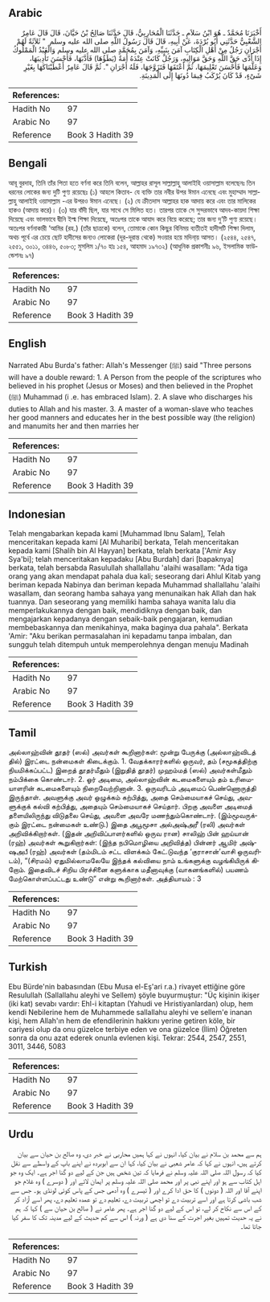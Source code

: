 ## Arabic


<div dir="rtl" lang="ar" style={{fontSize:'larger',backgroundColor:'#f8f9fa',padding:20}}>
أَخْبَرَنَا مُحَمَّدٌ ـ هُوَ ابْنُ سَلاَمٍ ـ حَدَّثَنَا الْمُحَارِبِيُّ، قَالَ حَدَّثَنَا صَالِحُ بْنُ حَيَّانَ، قَالَ قَالَ عَامِرٌ الشَّعْبِيُّ حَدَّثَنِي أَبُو بُرْدَةَ، عَنْ أَبِيهِ، قَالَ قَالَ رَسُولُ اللَّهِ صلى الله عليه وسلم ‏ "‏ ثَلاَثَةٌ لَهُمْ أَجْرَانِ رَجُلٌ مِنْ أَهْلِ الْكِتَابِ آمَنَ بِنَبِيِّهِ، وَآمَنَ بِمُحَمَّدٍ صلى الله عليه وسلم وَالْعَبْدُ الْمَمْلُوكُ إِذَا أَدَّى حَقَّ اللَّهِ وَحَقَّ مَوَالِيهِ، وَرَجُلٌ كَانَتْ عِنْدَهُ أَمَةٌ ‏(‏يَطَؤُهَا‏)‏ فَأَدَّبَهَا، فَأَحْسَنَ تَأْدِيبَهَا، وَعَلَّمَهَا فَأَحْسَنَ تَعْلِيمَهَا، ثُمَّ أَعْتَقَهَا فَتَزَوَّجَهَا، فَلَهُ أَجْرَانِ ‏"‏‏.‏ ثُمَّ قَالَ عَامِرٌ أَعْطَيْنَاكَهَا بِغَيْرِ شَىْءٍ، قَدْ كَانَ يُرْكَبُ فِيمَا دُونَهَا إِلَى الْمَدِينَةِ‏.‏
</div>
<div style={{backgroundColor:'#f8f9fa',padding:20, marginBottom: 10}}><table> <thead> <tr> <th>References:</th> <th></th> </tr> </thead> <tbody><tr><td>Hadith No</td><td>97</td></tr><tr><td>Arabic No</td><td>97</td></tr><tr><td>Reference</td><td>Book 3 Hadith 39</td></tr></tbody></table></div>

## Bengali


<div dir="ltr" lang="bn" style={{fontSize:'larger',backgroundColor:'#f8f9fa',padding:20}}>
আবূ বুরদাহ, তিনি তাঁর পিতা হতে বর্ণনা করে তিনি বলেন, আল্লাহর রাসূল সাল্লাল্লাহু আলাইহি ওয়াসাল্লাম বলেছেনঃ তিন ধরনের লোকের জন্য দুটি পুণ্য রয়েছেঃ (১) আহলে কিতাব- যে ব্যক্তি তার নবীর উপর ঈমান এনেছে এবং মুহাম্মাদ সাল্লাল্লাহু আলাইহি ওয়াসাল্লাম -এর উপরও ঈমান এনেছে। (২) যে ক্রীতদাস আল্লাহর হাক আদায় করে এবং তার মালিকের হাকও (আদায় করে)। (৩) যার বাঁদী ছিল, যার সাথে সে মিলিত হত। তারপর তাকে সে সুন্দরভাবে আদব-কায়দা শিক্ষা দিয়েছে এবং ভালভাবে দ্বীনি ইল্ম শিক্ষা দিয়েছে, অতঃপর তাকে আযাদ করে বিয়ে করেছে; তার জন্য দু’টি পুণ্য রয়েছে। অতঃপর বর্ণনাকারী ‘আমির (রহ.) (তাঁর ছাত্রকে) বলেন, তোমাকে কোন কিছুর বিনিময় ব্যতীতই হাদীসটি শিক্ষা দিলাম, অথচ পূর্বে এর চেয়ে ছোট হাদীসের জন্যও লোকেরা (দূর-দূরান্ত থেকে) সওয়ার হয়ে মদিনা্য় আসত। (২৫৪৪, ২৫৪৭, ২৫৫১, ৩০১১, ৩৪৪৬, ৫০৮৩; মুসলিম ১/৭০ হাঃ ১৫৪, আহমাদ ১৯৭৩২) (আধুনিক প্রকাশনীঃ ৯৬, ইসলামিক ফাউন্ডেশনঃ ৯৭)
</div>
<div style={{backgroundColor:'#f8f9fa',padding:20, marginBottom: 10}}><table> <thead> <tr> <th>References:</th> <th></th> </tr> </thead> <tbody><tr><td>Hadith No</td><td>97</td></tr><tr><td>Arabic No</td><td>97</td></tr><tr><td>Reference</td><td>Book 3 Hadith 39</td></tr></tbody></table></div>

## English


<div dir="ltr" lang="en" style={{fontSize:'larger',backgroundColor:'#f8f9fa',padding:20}}>
Narrated Abu Burda's father: Allah's Messenger (ﷺ) said "Three persons will have a double reward: 1. A Person from the people of the scriptures who believed in his prophet (Jesus or Moses) and then believed in the Prophet (ﷺ) Muhammad (i .e. has embraced Islam). 2. A slave who discharges his duties to Allah and his master. 3. A master of a woman-slave who teaches her good manners and educates her in the best possible way (the religion) and manumits her and then marries her
</div>
<div style={{backgroundColor:'#f8f9fa',padding:20, marginBottom: 10}}><table> <thead> <tr> <th>References:</th> <th></th> </tr> </thead> <tbody><tr><td>Hadith No</td><td>97</td></tr><tr><td>Arabic No</td><td>97</td></tr><tr><td>Reference</td><td>Book 3 Hadith 39</td></tr></tbody></table></div>

## Indonesian


<div dir="ltr" lang="id" style={{fontSize:'larger',backgroundColor:'#f8f9fa',padding:20}}>
Telah mengabarkan kepada kami [Muhammad Ibnu Salam], Telah menceritakan kepada kami [Al Muharibi] berkata, Telah menceritakan kepada kami [Shalih bin Al Hayyan] berkata, telah berkata ['Amir Asy Sya'bi]; telah menceritakan kepadaku [Abu Burdah] dari [bapaknya] berkata, telah bersabda Rasulullah shallallahu 'alaihi wasallam: "Ada tiga orang yang akan mendapat pahala dua kali; seseorang dari Ahlul Kitab yang beriman kepada Nabinya dan beriman kepada Muhammad shallallahu 'alaihi wasallam, dan seorang hamba sahaya yang menunaikan hak Allah dan hak tuannya. Dan seseorang yang memiliki hamba sahaya wanita lalu dia memperlakukannya dengan baik, mendidiknya dengan baik, dan mengajarkan kepadanya dengan sebaik-baik pengajaran, kemudian membebaskannya dan menikahinya, maka baginya dua pahala". Berkata 'Amir: "Aku berikan permasalahan ini kepadamu tanpa imbalan, dan sungguh telah ditempuh untuk memperolehnya dengan menuju Madinah
</div>
<div style={{backgroundColor:'#f8f9fa',padding:20, marginBottom: 10}}><table> <thead> <tr> <th>References:</th> <th></th> </tr> </thead> <tbody><tr><td>Hadith No</td><td>97</td></tr><tr><td>Arabic No</td><td>97</td></tr><tr><td>Reference</td><td>Book 3 Hadith 39</td></tr></tbody></table></div>

## Tamil


<div dir="ltr" lang="ta" style={{fontSize:'larger',backgroundColor:'#f8f9fa',padding:20}}>
அல்லாஹ்வின் தூதர் (ஸல்) அவர்கள் கூறினார்கள்: மூன்று பேருக்கு (அல்லாஹ்விடத் தில்) இரட்டை நன்மைகள் கிடைக்கும். 1. வேதக்காரர்களில் ஒருவர், தம் (சமூகத்திற்கு நியமிக்கப்பட்ட) இறைத் தூதர்மீதும் (இறுதித் தூதர்) முஹம்மத் (ஸல்) அவர்கள்மீதும் நம்பிக்கை கொண்டார். 2. ஓர் அடிமை, அல்லாஹ்வின் கடமைகளையும் தம் உரிமையாளரின் கடமைகளையும் நிறைவேற்றினான். 3. ஒருவரிடம் அடிமைப் பெண்ணொருத்தி இருந்தாள். அவளுக்கு அவர் ஒழுக்கம் கற்பித்து, அதை செம்மையாகச் செய்து, அவளுக்குக் கல்வி கற்பித்து, அதையும் செம்மையாகச் செய்தார். பிறகு அவளை அடிமைத் தளையிலிருந்து விடுதலை செய்து, அவளை அவரே மணந்தும்கொண்டார். (இம்மூவருக்கும் இரட்டை நன்மைகள் உண்டு.) இதை அபூமூசா அல்அஷ்அரீ (ரலி) அவர்கள் அறிவிக்கிறார்கள். (இதன் அறிவிப்பாளர்களில் ஒருவ ரான) சாலிஹ் பின் ஹய்யான் (ரஹ்) அவர்கள் கூறுகிறார்கள்: (இந்த நபிமொழியை அறிவித்த) பின்னர் ஆமிர் அஷ்ஷஅபீ (ரஹ்) அவர்கள் (தம்மிடம் சட்ட விளக்கம் கேட்.டுவந்த ‘குராசான்’வாசி ஒருவரிடம்), “(சிரமம்) ஏதுமில்லாமலேயே இந்தக் கல்வியை நாம் உங்களுக்கு வழங்கியிருக் கிறோம். இதைவிடச் சிறிய பிரச்சினை களுக்காக மதீனாவுக்கு (வாகனங்களில்) பயணம் மேற்கொள்ளப்பட்டது உண்டு” என்று கூறினார்கள். அத்தியாயம் : 3
</div>
<div style={{backgroundColor:'#f8f9fa',padding:20, marginBottom: 10}}><table> <thead> <tr> <th>References:</th> <th></th> </tr> </thead> <tbody><tr><td>Hadith No</td><td>97</td></tr><tr><td>Arabic No</td><td>97</td></tr><tr><td>Reference</td><td>Book 3 Hadith 39</td></tr></tbody></table></div>

## Turkish


<div dir="ltr" lang="tr" style={{fontSize:'larger',backgroundColor:'#f8f9fa',padding:20}}>
Ebu Bürde'nin babasından (Ebu Musa el-Eş'ari r.a.) rivayet ettiğine göre Resulullah (Sallallahu aleyhi ve Sellem) şöyle buyurmuştur: "Üç kişinin ikişer (iki kat) sevabı vardır: Ehl-i kitaptan (Yahudi ve Hıristiyanlardan) olup, hem kendi Nebilerine hem de Muhammede sallallahu aleyhi ve sellem'e inanan kişi, hem Allah'ın hem de efendilerinin hakkını yerine getiren köle, bir cariyesi olup da onu güzelce terbiye eden ve ona güzelce (İlim) Öğreten sonra da onu azat ederek onunla evlenen kişi. Tekrar: 2544, 2547, 2551, 3011, 3446, 5083
</div>
<div style={{backgroundColor:'#f8f9fa',padding:20, marginBottom: 10}}><table> <thead> <tr> <th>References:</th> <th></th> </tr> </thead> <tbody><tr><td>Hadith No</td><td>97</td></tr><tr><td>Arabic No</td><td>97</td></tr><tr><td>Reference</td><td>Book 3 Hadith 39</td></tr></tbody></table></div>

## Urdu


<div dir="rtl" lang="ur" style={{fontSize:'larger',backgroundColor:'#f8f9fa',padding:20}}>
ہم سے محمد بن سلام نے بیان کیا، انہوں نے کہا ہمیں محاربی نے خبر دی، وہ صالح بن حیان سے بیان کرتے ہیں، انہوں نے کہا کہ عامر شعبی نے بیان کیا، کہا ان سے ابوبردہ نے اپنے باپ کے واسطے سے نقل کیا کہ رسول اللہ صلی اللہ علیہ وسلم نے فرمایا کہ تین شخص ہیں جن کے لیے دو گنا اجر ہے۔ ایک وہ جو اہل کتاب سے ہو اور اپنے نبی پر اور محمد صلی اللہ علیہ وسلم پر ایمان لائے اور ( دوسرے ) وہ غلام جو اپنے آقا اور اللہ ( دونوں ) کا حق ادا کرے اور ( تیسرے ) وہ آدمی جس کے پاس کوئی لونڈی ہو۔ جس سے شب باشی کرتا ہے اور اسے تربیت دے تو اچھی تربیت دے، تعلیم دے تو عمدہ تعلیم دے، پھر اسے آزاد کر کے اس سے نکاح کر لے، تو اس کے لیے دو گنا اجر ہے۔ پھر عامر نے ( صالح بن حیان سے ) کہا کہ ہم نے یہ حدیث تمہیں بغیر اجرت کے سنا دی ہے ( ورنہ ) اس سے کم حدیث کے لیے مدینہ تک کا سفر کیا جاتا تھا۔
</div>
<div style={{backgroundColor:'#f8f9fa',padding:20, marginBottom: 10}}><table> <thead> <tr> <th>References:</th> <th></th> </tr> </thead> <tbody><tr><td>Hadith No</td><td>97</td></tr><tr><td>Arabic No</td><td>97</td></tr><tr><td>Reference</td><td>Book 3 Hadith 39</td></tr></tbody></table></div>